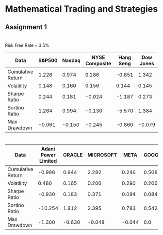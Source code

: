 # Mathematical Trading and Strategies


## Assignment 1
#
#

Risk Free Rate = 3.5%

Data | S&P500 | Nasdaq |NYSE Composite | Hang Seng | Dow Jones
---|---|---|---|---|---|
Cumulative Return|1.226|0.974|0.286|-0.851|1.342
Volatility|0.148|0.160|0.156|0.144|0.145
Sharpe Ratio|0.244|0.181|-0.024|-1.187|0.273
Sortino Ratio|1.264|0.994|-0.130|-5.570|1.384
Max Drawdown|-0.061|-0.150|-0.245|-0.860|-0.079
#
#
#
Data | Adani Power Limited | ORACLE | MICROSOFT | META | GOOGLE
---|---|---|---|---|---|
Cumulative Return|-0.998|0.944|2.282|0.246|0.508
Volatility|0.480|0.165|0.200|0.290|0.206
Sharpe Ratio|-0.930|0.183|0.371|0.094|0.084
Sortino Ratio|-10.254|1.812|2.395|0.783|0.542
Max Drawdown|-1.300|-0.630|-0.048|-0.044|0.0


